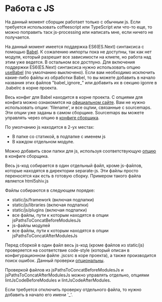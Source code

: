 # Работа с JS


На данный момент сборщик работает только с обычным js. Если требуется использовать coffeescript или TypeScript или что-то еще, то можно поправить таск js-processing или написать мне, если ничего не получается.

На данный момент имеется поддержка ES6(ES.Next) синтаксиса с помощью [Babel](https://babeljs.io/). К сожалению импорты пока не доступны, так как нет модуля, который разрешит все зависимости на клиете, но работа над этим уже ведется. В остальном все достпуно. Для включения поддержки ES6(ES.Next) синтаксиса нужно использовать опцию [useBabel](options.md#usebabel) (по умолчанию выключено). Если вам необходимо исключить какие-либо файлы из обработки Babel, то вы можете добавить в начало названия этих файлов "babel_ignore_" или добавить их в секцию igonre в .babelrc в корне проекта.

Весь конфиг для Babel находится в корне проекта. С опциями для конфига можно ознакомится на [официальном сайте](https://babeljs.io/docs/usage/options/). Вам не нужно использовать опции: 'filename', и все оцпии, связанные с sourcemaps. Эти опции уже заданы в самом сборщике. Sourcemaps вы можете управлять через опцию в [конфиге сборщика](options.md#sourcemaps).

По умолчанию js находится в 2-ух местах:

* В папке со статикой, в подпапке с именем js
* В каждом отдельном модуле.

Можно добавить свои папки для js, используя соответствующую [опцию](options.md#jspathstoconcatbeforemodulesjs-%D0%B8-jspathstoconcataftermodulesjs) в конфиге сборщика.

Весь js-код собирается в один отдельный файл, кроме js-файлов, которые находятся в директории separate-js. Эти файлы просто переносятся как есть в готовую сборку. Примером такого файла является html5shiv.js

Файлы собираются в следующем порядке:

* static/js/framework (включая подпапки)
* static/js/libraries (включая подпапки)
* static/js/plugins (включая подпапки)
* все файлы, пути к которым находятся в опции jsPathsToConcatBeforeModulesJs
* js-файлы модулей
* все файлы, пути к которым находятся в опции jsPathsToConcatAfterModulesJs

Перед сборкой в один файл весь js-код (кроме файлов из static/js) проверяется на соответствие code-style (который описан в конфигурационном файле .jscsrc в коре проекта), а также производится поиск ошибок. Данный проверки [опциональны](options.md#usejslintandhint).

Проверкой файлов из jsPathsToConcatBeforeModulesJs и jsPathsToConcatAfterModulesJs можно управлять отдельно, опциями lintJsCodeBeforeModules и lintJsCodeAfterModules.

Если требуется отключить проверку отдельного файла, то нужно добавить в начало его имени '_'.
